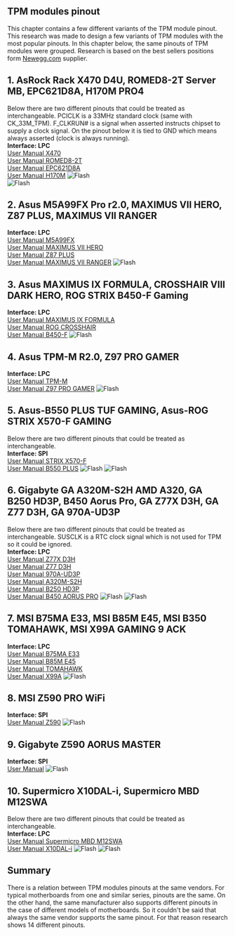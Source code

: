 ## TPM modules pinout
This chapter contains a few different variants of the TPM module pinout. 
This research was made to design a few variants of TPM modules with the most 
popular pinouts. In this chapter below, the same pinouts of TPM modules were 
grouped.
Research is based on the best sellers positions form 
[Newegg.com](https://www.newegg.com/) supplier.


## 1. AsRock Rack X470 D4U, ROMED8-2T Server MB, EPC621D8A, H170M PRO4
Below there are two different pinouts that could be treated as interchangeable.
PCICLK is a 33MHz standard clock (same with CK_33M_TPM). F_CLKRUN# is a signal
when asserted instructs chipset to supply a clock signal. On the pinout below 
it is tied to GND which means always asserted (clock is always running). </br>
**Interface: LPC**</br>
[User Manual X470](https://download.asrock.com/Manual/X470D4U.pdf) </br>
[User Manual ROMED8-2T](https://download.asrock.com/Manual/ROMED8-2T.pdf) </br>
[User Manual EPC621D8A](https://download.asrock.com/Manual/EPC621D8A.pdf) </br>
[User Manual H170M](https://download.asrock.com/Manual/H170M%20Pro4.pdf)
![Flash](images/pinouts/AsRock_Rack_X470_D4U_Server.svg)
</br>
![Flash](images/pinouts/Asrock-H170M_PRO4.svg)

## 2. Asus M5A99FX Pro r2.0, MAXIMUS VII HERO, Z87 PLUS, MAXIMUS VII RANGER
**Interface: LPC**</br>
[User Manual M5A99FX](https://images10.newegg.com/UploadFilesForNewegg/itemintelligence/ASUS/E7472_M5A99FX_PRO_R21401484751352.pdf) </br>
[User Manual MAXIMUS VII HERO](http://dlcdnet.asus.com/pub/ASUS/mb/LGA1150/MAXIMUS-VII-HERO/E9192_Maximus_Vii_Hero.pdf) </br>
[User Manual Z87 PLUS](https://images10.newegg.com/UploadFilesForNewegg/itemintelligence/ASUS/E7831_Z87_PLUS1403687574304.pdf) </br>
[User Manual MAXIMUS VII RANGER](https://dlcdnets.asus.com/pub/ASUS/mb/LGA1150/MAXIMUS-VII-RANGER/E9798_maximus_vii_ranger_ug_v2_WEB.pdf)
![Flash](images/pinouts/Asus-M5A99FX_Pro_r2.0.svg)

## 3. Asus MAXIMUS IX FORMULA, CROSSHAIR VIII DARK HERO, ROG STRIX B450-F Gaming
**Interface: LPC**</br>
[User Manual MAXIMUS IX FORMULA](http://dlcdnet.asus.com/pub/ASUS/mb/LGA1151/MAXIMUS_IX_FORMULA/E12314_MAXIMUS_IX_FORMULA_UM_V3_WEB.pdf)</br>
[User Manual ROG CROSSHAIR](https://media.s-bol.com/Bnx1GRw6DXXo/original.pdf)</br>
[User Manual B450-F](https://www.bhphotovideo.com/lit_files/403638.pdf)
![Flash](images/pinouts/Asus-MAXIMUS_IX_FORMULA.svg)

## 4. Asus TPM-M R2.0, Z97 PRO GAMER
**Interface: LPC**</br>
[User Manual TPM-M](https://www.manualslib.com/manual/1447187/Asus-Tpm-M-R2-0.html)</br>
[User Manual Z97 PRO GAMER](https://dlcdnets.asus.com/pub/ASUS/mb/LGA1150/Z97-PRO_GAMER/E10265_Z97-PRO_GAMER_Guide_v2_web_hi_res.pdf)
![Flash](images/pinouts/Asus-TPM-M_R2.0.svg)

## 5. Asus-B550 PLUS TUF GAMING, Asus-ROG STRIX X570-F GAMING
Below there are two different pinouts that could be treated as interchangeable.
</br>
**Interface: SPI**</br>
[User Manual STRIX X570-F](https://gamingprofy.com/wp-content/uploads/2021/06/E15827_ROG_STRIX_X570-F_GAMING_UM_v2_WEB.pdf)</br>
[User Manual B550 PLUS](https://dlcdnets.asus.com/pub/ASUS/mb/SocketAM4/TUF_GAMING_B550-PLUS/E16576_TUF_GAMING_B550-PLUS_UM_WEB.pdf)
![Flash](images/pinouts/Asus-ROG_STRIX_X570-F_GAMING.svg)
![Flash](images/pinouts/Asus-B550-PLUS.svg)


## 6. Gigabyte GA A320M-S2H AMD A320, GA B250 HD3P, B450 Aorus Pro, GA Z77X D3H, GA Z77 D3H, GA 970A-UD3P
Below there are two different pinouts that could be treated as interchangeable.
SUSCLK is a RTC clock signal which is not used for TPM so it could be ignored.
</br>
**Interface: LPC**</br>
[User Manual Z77X D3H](https://download1.gigabyte.com/Files/Manual/mb_manual_ga-z77x-d3h_e.pdf)</br>
[User Manual Z77 D3H](https://download1.gigabyte.com/Files/Manual/mb_manual_ga-z77x-d3h_e.pdf)
</br>
[User Manual 970A-UD3P](https://download1.gigabyte.com/Files/Manual/mb_manual_ga-970a-ud3p_e.pdf) </br>
[User Manual A320M-S2H](https://gzhls.at/blob/ldb/0/a/1/c/f15c2f507a34fa4fb5f2d78875ef5477838c.pdf)</br>
[User Manual B250 HD3P](https://download.gigabyte.com/FileList/Manual/mb_manual_ga-b250-hd3p_e.pdf)</br>
[User Manual B450 AORUS PRO](https://download.gigabyte.com/FileList/Manual/mb_manual_b450-aorus-pro-wifi_1002_e_190528.pdf)
![Flash](images/pinouts/Gigabyte-GA-Z77X-D3H.svg)
![Flash](images/pinouts/Gigabyte-GA-A320M-S2H-AMD-A320.svg)

## 7. MSI B75MA E33, MSI B85M E45, MSI B350 TOMAHAWK, MSI X99A GAMING 9 ACK
**Interface: LPC**</br>
[User Manual B75MA E33](https://www.msi.com/Motherboard/b75ma-e33/support#down-manual)</br>
[User Manual B85M E45](https://pl.msi.com/Motherboard/B85M-E45/support#down-manual)</br>
[User Manual TOMAHAWK](https://pl.msi.com/Motherboard/B350-TOMAHAWK/support#down-manual)</br>
[User Manual X99A](https://www.msi.com/Motherboard/x99a-gaming-9-ack/support#down-manual)
![Flash](images/pinouts/MSI-B75MA-E33.svg)

## 8. MSI Z590 PRO WiFi
**Interface: SPI**</br>
[User Manual Z590](https://download.msi.com/archive/mnu_exe/mb/M7D09v1.2.pdf)
![Flash](images/pinouts/MSI-Z590_PRO_WiFi.svg)

## 9. Gigabyte Z590 AORUS MASTER
**Interface: SPI**</br>
[User Manual](https://download.gigabyte.com/FileList/Manual/mb_manual_z590-aorus-master_1002_e.pdf)
![Flash](images/pinouts/Gigabyte-Z590_AORUS_MASTER.svg)


## 10. Supermicro X10DAL-i, Supermicro MBD M12SWA
Below there are two different pinouts that could be treated as interchangeable.
</br>
**Interface: LPC**</br>
[User Manual Supermicro MBD M12SWA](https://www.supermicro.com/manuals/motherboard/M12/MNL-2336.pdf)</br>
[User Manual X10DAL-i](https://www.supermicro.com/manuals/motherboard/C600/MNL-1701.pdf)
![Flash](images/pinouts/Supermicro_X10DAL-i.svg)
![Flash](images/pinouts/Supermicro_MBD_M12SWA.svg)

## Summary
There is a relation between TPM modules pinouts at the same vendors. For typical
 motherboards from one and similar series, pinouts are the same. On the other 
 hand, the same manufacturer also supports different pinouts in the case of 
 different models of motherboards. So it couldn't be said that always the same 
 vendor supports the same pinout. For that reason research shows 14 different 
 pinouts.
